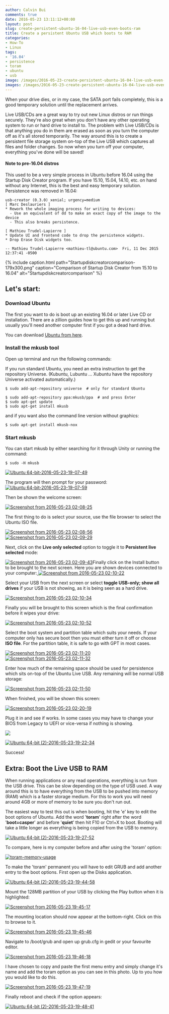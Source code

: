 ```yaml
---
author: Calvin Bui
comments: true
date: 2016-05-23 13:11:12+00:00
layout: post
slug: create-persistent-ubuntu-16-04-live-usb-even-boots-ram
title: Create a persistent Ubuntu USB which boots to RAM
categories:
- How-To
- Linux
tags:
- '16.04'
- persistence
- toram
- ubuntu
- usb
image: /images/2016-05-23-create-persistent-ubuntu-16-04-live-usb-even-boots-ram/featured-image.jpg 
images: /images/2016-05-23-create-persistent-ubuntu-16-04-live-usb-even-boots-ram/
---
```


When your drive dies, or in my case, the SATA port fails completely, this is a good temporary solution until the replacement arrives.

<!-- more -->

Live USB/CDs are a great way to try out new Linux distros or run things securely. They're also great when you don't have any other operating system to run or hard drive to install to. The problem with Live USB/CDs is that anything you do in them are erased as soon as you turn the computer off as it's all stored temporarily. The way around this is to create a persistent file storage system on-top of the Live USB which captures all files and folder changes. So now when you turn off your computer, everything you've done will be saved!

#### Note to pre-16.04 distros

This used to be a very simple process in Ubuntu before 16.04 using the Startup Disk Creator program. If you have 15.10, 15.04, 14.10, etc. on hand without any Internet, this is the best and easy temporary solution. Persistence was removed in 16.04:

```text    
usb-creator (0.3.0) xenial; urgency=medium
[ Marc Deslauriers ]
* Rework the whole imaging process for writing to devices:
  - Use an equivalent of dd to make an exact copy of the image to the device
  - This also breaks persistence.

[ Mathieu Trudel-Lapierre ]
* Update UI and frontend code to drop the persistence widgets.
* Drop Erase Disk widgets too.

-- Mathieu Trudel-Lapierre <mathieu-tl@ubuntu.com>  Fri, 11 Dec 2015 12:37:41 -0500
```

{% include caption.html path="Startupdiskcreatorcomparison-179x300.png" caption="Comparison of Startup Disk Creator from 15.10 to 16.04" alt="Startupdiskcreatorcomparison" %}

## Let's start:

### Download Ubuntu

The first you want to do is boot up an existing 16.04 or later Live CD or installation. There are a zillion guides how to get this up and running but usually you'll need another computer first if you got a dead hard drive.

You can download [Ubuntu from here](http://www.ubuntu.com/download).

### Install the mkusb tool

Open up terminal and run the following commands:

If you run standard Ubuntu, you need an extra instruction to get the repository Universe. (Kubuntu, Lubuntu ... Xubuntu have the repository Universe activated automatically.)

```terminal
$ sudo add-apt-repository universe  # only for standard Ubuntu

$ sudo add-apt-repository ppa:mkusb/ppa  # and press Enter
$ sudo apt-get update
$ sudo apt-get install mkusb
```

and if you want also the command line version without graphics:

```terminal
$ sudo apt-get install mkusb-nox
```

### Start mkusb

You can start mkusb by either searching for it through Unity or running the command:

```terminal
$ sudo -H mkusb
```

[![Ubuntu 64-bit-2016-05-23-19-07-49]({{page.images}}ubuntu-64-bit-2016-05-23-19-07-49.png)]({{page.images}}ubuntu-64-bit-2016-05-23-19-07-49.png)

The program will then prompt for your password:[![Ubuntu 64-bit-2016-05-23-19-07-59]({{page.images}}Ubuntu-64-bit-2016-05-23-19-07-59-300x200.png)]({{page.images}}Ubuntu-64-bit-2016-05-23-19-07-59.png)

Then be shown the welcome screen:

[![Screenshot from 2016-05-23 02-08-25]({{page.images}}Screenshot-from-2016-05-23-02-08-25.png)]({{page.images}}Screenshot-from-2016-05-23-02-08-25.png)

The first thing to do is select your source, use the file browser to select the Ubuntu ISO file.

[![Screenshot from 2016-05-23 02-08-56]({{page.images}}screenshot-from-2016-05-23-02-08-56.png)]({{page.images}}screenshot-from-2016-05-23-02-08-56.png) [![Screenshot from 2016-05-23 02-09-29]({{page.images}}screenshot-from-2016-05-23-02-09-29-e1464005557692.png)]({{page.images}}Screenshot-from-2016-05-23-02-09-29.png)

Next, click on the **Live only selected** option to toggle it to **Persistent live selected** mode:

[![Screenshot from 2016-05-23 02-09-43]({{page.images}}screenshot-from-2016-05-23-02-09-43.png)]({{page.images}}screenshot-from-2016-05-23-02-09-43.png)Finally click on the Install button to be brought to the next screen. Here you are shown devices connected to your computer:[
]({{page.images}}screenshot-from-2016-05-23-02-10-07.png) [![Screenshot from 2016-05-23 02-10-22]({{page.images}}screenshot-from-2016-05-23-02-10-22.png)]({{page.images}}screenshot-from-2016-05-23-02-10-22.png)

Select your USB from the next screen or select **toggle USB-only; show all drives** if your USB is not showing, as it is being seen as a hard drive.

[![Screenshot from 2016-05-23 02-10-34]({{page.images}}screenshot-from-2016-05-23-02-10-34.png)]({{page.images}}screenshot-from-2016-05-23-02-10-34.png)

Finally you will be brought to this screen which is the final confirmation before it wipes your drive:

[![Screenshot from 2016-05-23 02-10-52]({{page.images}}screenshot-from-2016-05-23-02-10-52.png)]({{page.images}}screenshot-from-2016-05-23-02-10-52.png)

Select the boot system and partition table which suits your needs. If your computer only has secure boot then you must either turn it off or choose **ISO file**. For the partition table, it is safe to go with GPT in most cases.

[![Screenshot from 2016-05-23 02-11-20]({{page.images}}screenshot-from-2016-05-23-02-11-20.png)]({{page.images}}screenshot-from-2016-05-23-02-11-20.png) [![Screenshot from 2016-05-23 02-11-32]({{page.images}}screenshot-from-2016-05-23-02-11-32.png)]({{page.images}}screenshot-from-2016-05-23-02-11-32.png)

Enter how much of the remaining space should be used for persistence which sits on-top of the Ubuntu Live USB. Any remaining will be normal USB storage:

[![Screenshot from 2016-05-23 02-11-50]({{page.images}}screenshot-from-2016-05-23-02-11-50.png)]({{page.images}}screenshot-from-2016-05-23-02-11-50.png)

When finished, you will be shown this screen:

[![Screenshot from 2016-05-23 02-20-19]({{page.images}}screenshot-from-2016-05-23-02-20-19.png)]({{page.images}}screenshot-from-2016-05-23-02-20-19.png)

Plug it in and see if works. In some cases you may have to change your BIOS from Legacy to UEFI or vice-versa if nothing is showing.

[![]({{page.images}}Ubuntu-64-bit-2-2016-05-23-19-21-06-1024x768.png)]({{page.images}}ubuntu-64-bit-2-2016-05-23-19-21-06.png)

[![Ubuntu 64-bit (2)-2016-05-23-19-22-34]({{page.images}}Ubuntu-64-bit-2-2016-05-23-19-22-34-1024x768.png)]({{page.images}}ubuntu-64-bit-2-2016-05-23-19-22-34.png)

Success!

## Extra: Boot the Live USB to RAM

When running applications or any read operations, everything is run from the USB drive. This can be slow depending on the type of USB used. A way around this is to have everything from the USB to be pushed into memory (RAM) which is a faster storage medium. For this to work you will need around 4GB or more of memory to be sure you don't run out.

The easiest way to test this out is when booting, hit the 'e' key to edit the boot options of Ubuntu. Add the word '**toram**' right after the word '**boot=casper**' and before '**quiet**' then hit F10 or Ctrl+X to boot. Booting will take a little longer as everything is being copied from the USB to memory.

[![Ubuntu 64-bit (2)-2016-05-23-19-27-52]({{page.images}}Ubuntu-64-bit-2-2016-05-23-19-27-52-1024x768.png)]({{page.images}}ubuntu-64-bit-2-2016-05-23-19-27-52.png)

To compare, here is my computer before and after using the 'toram' option:

[![toram-memory-usage]({{page.images}}toram-memory-usage.png)]({{page.images}}toram-memory-usage.png)

To make the 'toram' permanent you will have to edit GRUB and add another entry to the boot options. First open up the Disks application.

[![Ubuntu 64-bit (2)-2016-05-23-19-44-58]({{page.images}}ubuntu-64-bit-2-2016-05-23-19-44-58-1.png)]({{page.images}}ubuntu-64-bit-2-2016-05-23-19-44-58-1.png)

Mount the 128MB partition of your USB by clicking the Play button when it is highlighted:

[![Screenshot from 2016-05-23 19-45-17]({{page.images}}screenshot-from-2016-05-23-19-45-17.png)]({{page.images}}screenshot-from-2016-05-23-19-45-17.png)

The mounting location should now appear at the bottom-right. Click on this to browse to it.

[![Screenshot from 2016-05-23 19-45-46]({{page.images}}screenshot-from-2016-05-23-19-45-46.png)]({{page.images}}screenshot-from-2016-05-23-19-45-46.png)

Navigate to /boot/grub and open up grub.cfg in gedit or your favourite editor.

[![Screenshot from 2016-05-23 19-46-18]({{page.images}}Screenshot-from-2016-05-23-19-46-18.png)]({{page.images}}Screenshot-from-2016-05-23-19-46-18.png)

I have chosen to copy and paste the first menu entry and simply change it's name and add the toram option as you can see in this photo. Up to you how you would like to do this.

[![Screenshot from 2016-05-23 19-47-19]({{page.images}}screenshot-from-2016-05-23-19-47-19.png)]({{page.images}}screenshot-from-2016-05-23-19-47-19.png)

Finally reboot and check if the option appears:

[![Ubuntu 64-bit (2)-2016-05-23-19-48-41]({{page.images}}Ubuntu-64-bit-2-2016-05-23-19-48-41-1024x768.png)]({{page.images}}ubuntu-64-bit-2-2016-05-23-19-48-41.png)
